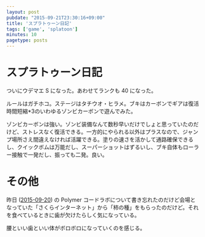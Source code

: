 ```yaml
---
layout: post
pubdate: "2015-09-21T23:30:16+09:00"
title: 'スプラトゥーン日記'
tags: ['game', 'splatoon']
minutes: 10
pagetype: posts
---
```

# スプラトゥーン日記

ついにウデマエ S になった。あわせてランクも 40 になった。

ルールはガチホコ。ステージはタチウオ・ヒラメ。ブキはカーボンでギアは復活時間短縮*3のいわゆるゾンビカーボンで遊んでみた。

ゾンビカーボンは強い。ゾンビ装備なんて数秒早いだけでしょと思っていたのだけど、ストレスなく復活できる。一方的にやられる以外はプラスなので、ジャンプ場所さえ間違えなければ活躍できる。塗りの速さを活かして通路確保できるし、クイックボムは万能だし、スーパーショットはずるいし、ブキ自体もローラー接触で一発だし、振っても二発。良い。

# その他

昨日 ([2015-09-20][]) の Polymer コードラボについて書き忘れたのだけど会場となっていた「さくらインターネット」から「柿の種」をもらったのだけど。それを食べているときに歯が欠けたらしく気になっている。

腰といい歯といい体がボロボロになっていくのを感じる。

[2015-09-20]: http://blog.bouzuya.net/2015/09/20/
